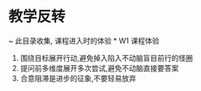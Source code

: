 # 教学反转
~ 此目录收集, 课程进入时的体验
* 
W1
课程体验
 1. 围绕目标展开行动,避免掉入陷入不动脑盲目前行的怪圈
 2. 提问前多维度展开多次尝试,避免不动脑直接要答案
 3. 合意阻滞是进步的征象,不要轻易放弃 
  

